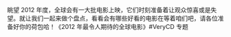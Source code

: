 眺望 2012 年度，全球会有一大批电影上映，它们时刻准备着让观众惊喜或是失望。就让我们一起来做个盘点，看看会有哪些好看的电影在等着咱们吧，请各位准备好你的荷包哈！《2012 年最令人期待的全球电影》#VeryCD 专题   ​​​​